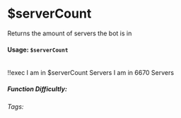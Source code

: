 # $serverCount
Returns the amount of servers the bot is in

#### Usage: `$serverCount`
<br/>
<discord-messages>
	<discord-message :bot="false" role-color="#ffcc9a" author="Member">
		!!exec I am in $serverCount Servers
	</discord-message>
	<discord-message :bot="true" role-color="#0099ff" author="Custom Command" avatar="https://media.discordapp.net/avatars/725721249652670555/781224f90c3b841ba5b40678e032f74a.webp">
		I am in 6670 Servers
	</discord-message>
</discord-messages>

##### Function Difficultly: <Badge type="tip" text="Easy" vertical="middle" /> 
###### Tags: <Badge type="tip" text="serverCount" vertical="middle" /> <Badge type="tip" text="botServerCount" vertical="middle" /> <Badge type="tip" text="OS" vertical="middle" /> <Badge type="tip" text="stats" vertical="middle" />
